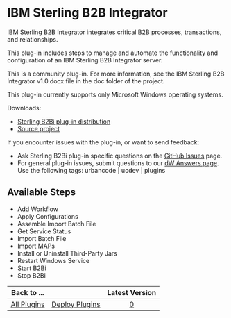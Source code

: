 
IBM Sterling B2B Integrator
===========================

IBM Sterling B2B Integrator integrates critical B2B processes, transactions, and relationships.

This plug-in includes steps to manage and automate the functionality and configuration of an IBM Sterling B2B Integrator server.

This is a community plug-in. For more information, see the IBM Sterling B2B Integrator v1.0.docx file in the doc folder of the project.

This plug-in currently supports only Microsoft Windows operating systems.

Downloads:

* [Sterling B2Bi plug-in distribution](https://github.com/UrbanCode/IBM-Sterling-B2B-Integrator-UCD/releases)
* [Source project](https://github.com/UrbanCode/IBM-Sterling-B2B-Integrator-UCD)

If you encounter issues with the plug-in, or want to send feedback:

* Ask Sterling B2Bi plug-in specific questions on the [GitHub Issues](https://github.com/UrbanCode/IBM-Sterling-B2B-Integrator-UCD/issues) page.
* For general plug-in issues, submit questions to our [dW Answers page](https://developer.ibm.com/answers/smart-spaces/23/urbancode.html). Use the following tags: urbancode | ucdev | plugins


Available Steps
---------------

* Add Workflow
* Apply Configurations
* Assemble Import Batch File
* Get Service Status
* Import Batch File
* Import MAPs
* Install or Uninstall Third-Party Jars
* Restart Windows Service
* Start B2Bi
* Stop B2Bi



|Back to ...||Latest Version|
| :---: | :---: | :---: |
|[All Plugins](../../index.md)|[Deploy Plugins](../README.md)|[0]()|
